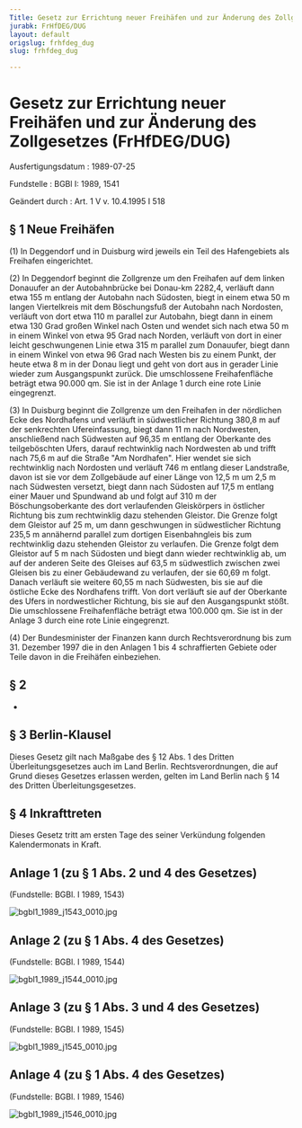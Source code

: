```yaml
---
Title: Gesetz zur Errichtung neuer Freihäfen und zur Änderung des Zollgesetzes
jurabk: FrHfDEG/DUG
layout: default
origslug: frhfdeg_dug
slug: frhfdeg_dug

---
```


# Gesetz zur Errichtung neuer Freihäfen und zur Änderung des Zollgesetzes (FrHfDEG/DUG)

Ausfertigungsdatum
:   1989-07-25

Fundstelle
:   BGBl I: 1989, 1541

Geändert durch
:   Art. 1 V v. 10.4.1995 I 518

## § 1 Neue Freihäfen

(1) In Deggendorf und in Duisburg wird jeweils ein Teil des
Hafengebiets als Freihafen eingerichtet.

(2) In Deggendorf beginnt die Zollgrenze um den Freihafen auf dem
linken Donauufer an der Autobahnbrücke bei Donau-km 2282,4, verläuft
dann etwa 155 m entlang der Autobahn nach Südosten, biegt in einem
etwa 50 m langen Viertelkreis mit dem Böschungsfuß der Autobahn nach
Nordosten, verläuft von dort etwa 110 m parallel zur Autobahn, biegt
dann in einem etwa 130 Grad großen Winkel nach Osten und wendet sich
nach etwa 50 m in einem Winkel von etwa 95 Grad nach Norden, verläuft
von dort in einer leicht geschwungenen Linie etwa 315 m parallel zum
Donauufer, biegt dann in einem Winkel von etwa 96 Grad nach Westen bis
zu einem Punkt, der heute etwa 8 m in der Donau liegt und geht von
dort aus in gerader Linie wieder zum Ausgangspunkt zurück. Die
umschlossene Freihafenfläche beträgt etwa 90.000
qm. Sie ist in der Anlage 1 durch eine rote Linie eingegrenzt.

(3) In Duisburg beginnt die Zollgrenze um den Freihafen in der
nördlichen Ecke des Nordhafens und verläuft in südwestlicher Richtung
380,8 m auf der senkrechten Ufereinfassung, biegt dann 11 m nach
Nordwesten, anschließend nach Südwesten auf 96,35 m entlang der
Oberkante des teilgeböschten Ufers, darauf rechtwinklig nach
Nordwesten ab und trifft nach 75,6 m auf die Straße "Am Nordhafen".
Hier wendet sie sich rechtwinklig nach Nordosten und verläuft 746 m
entlang dieser Landstraße, davon ist sie vor dem Zollgebäude auf einer
Länge von 12,5 m um 2,5 m nach Südwesten versetzt, biegt dann nach
Südosten auf 17,5 m entlang einer Mauer und Spundwand ab und folgt auf
310 m der Böschungsoberkante des dort verlaufenden Gleiskörpers in
östlicher Richtung bis zum rechtwinklig dazu stehenden Gleistor. Die
Grenze folgt dem Gleistor auf 25 m, um dann geschwungen in
südwestlicher Richtung 235,5 m annähernd parallel zum dortigen
Eisenbahngleis bis zum rechtwinklig dazu stehenden Gleistor zu
verlaufen. Die Grenze folgt dem Gleistor auf 5 m nach Südosten und
biegt dann wieder rechtwinklig ab, um auf der anderen Seite des
Gleises auf 63,5 m südwestlich zwischen zwei Gleisen bis zu einer
Gebäudewand zu verlaufen, der sie 60,69 m folgt. Danach verläuft sie
weitere 60,55 m nach Südwesten, bis sie auf die östliche Ecke des
Nordhafens trifft. Von dort verläuft sie auf der Oberkante des Ufers
in nordwestlicher Richtung, bis sie auf den Ausgangspunkt stößt. Die
umschlossene Freihafenfläche beträgt etwa 100.000
qm. Sie ist in der Anlage 3 durch eine rote Linie eingegrenzt.

(4) Der Bundesminister der Finanzen kann durch Rechtsverordnung bis
zum 31. Dezember 1997 die in den Anlagen 1 bis 4 schraffierten Gebiete
oder Teile davon in die Freihäfen einbeziehen.

## § 2

-

## § 3 Berlin-Klausel

Dieses Gesetz gilt nach Maßgabe des § 12 Abs. 1 des Dritten
Überleitungsgesetzes auch im Land Berlin. Rechtsverordnungen, die auf
Grund dieses Gesetzes erlassen werden, gelten im Land Berlin nach § 14
des Dritten Überleitungsgesetzes.

## § 4 Inkrafttreten

Dieses Gesetz tritt am ersten Tage des seiner Verkündung folgenden
Kalendermonats in Kraft.

## Anlage 1 (zu § 1 Abs. 2 und 4 des Gesetzes)

(Fundstelle: BGBl. I 1989, 1543)

![bgbl1_1989_j1543_0010.jpg](bgbl1_1989_j1543_0010.jpg)

## Anlage 2 (zu § 1 Abs. 4 des Gesetzes)

(Fundstelle: BGBl. I 1989, 1544)

![bgbl1_1989_j1544_0010.jpg](bgbl1_1989_j1544_0010.jpg)

## Anlage 3 (zu § 1 Abs. 3 und 4 des Gesetzes)

(Fundstelle: BGBl. I 1989, 1545)

![bgbl1_1989_j1545_0010.jpg](bgbl1_1989_j1545_0010.jpg)

## Anlage 4 (zu § 1 Abs. 4 des Gesetzes)

(Fundstelle: BGBl. I 1989, 1546)

![bgbl1_1989_j1546_0010.jpg](bgbl1_1989_j1546_0010.jpg)
